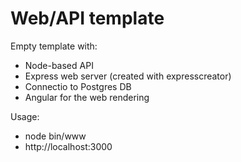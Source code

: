 # Web/API template

Empty template with:

- Node-based API
- Express web server (created with expresscreator)
- Connectio to Postgres DB
- Angular for the web rendering

Usage:
- node bin/www
- http://localhost:3000 


